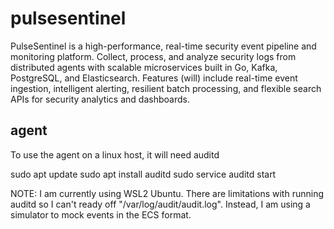 # pulsesentinel

PulseSentinel is a high-performance, real-time security event pipeline and monitoring platform.
Collect, process, and analyze security logs from distributed agents with scalable microservices built in Go, Kafka, PostgreSQL, and Elasticsearch.
Features (will) include real-time event ingestion, intelligent alerting, resilient batch processing, and flexible search APIs for security analytics and dashboards.

## agent
To use the agent on a linux host, it will need auditd

sudo apt update
sudo apt install auditd
sudo service auditd start

NOTE:
I am currently using WSL2 Ubuntu. There are limitations with running auditd so I can't ready off "/var/log/audit/audit.log".
Instead, I am using a simulator to mock events in the ECS format.

